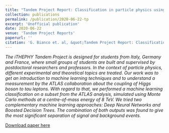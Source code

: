 ```yaml
---
title: "Tandem Project Report: Classification in particle physics using machine learning"
collection: publications
permalink: /publication/2020-06-22-tp
excerpt: 'Unofficial publication'
date: 2020-06-22
venue: 'Tandem Project Reports'
paperurl: ''
citation: 'G. Bianco et. al, &quot;Tandem Project Report: Classification in particle physics using machine learning&quot; (2020).'
---
```

*The iTHEPHY Tandem Project is designed for students from Italy, Germany and France, where small groups of students are built and supervised by postdoctoral researchers and professors. In the context of particle physics, different experimental and theoretical topics are treated. Our work was to get an introduction to machine learning techniques and to understand a measurement by the ATLAS collaboration about the coupling of Higgs boson to tau leptons. With regard to that, we performed a machine learning classification on a subset from the ATLAS analysis, simulated using Monte Carlo methods at a centre-of-mass energy of 8 TeV. We tried two complementary machine learning approaches: Deep Neural Networks and Boosted Decision Trees. The combination of both outputs was found to give the most significant separation of signal and background events.*

[Download paper here](http://JustWhit3.github.io/files/tp.pdf)